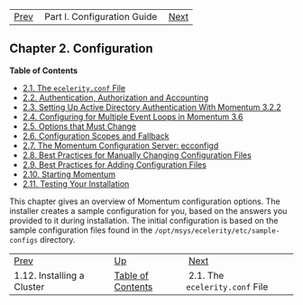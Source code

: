 |     |     |     |
| --- | --- | --- |
| [Prev](install.cluster)  | Part I. Configuration Guide |  [Next](conf.ecelerity.conf.php) |
## Chapter 2. Configuration
**Table of Contents**

* [2.1\. The `ecelerity.conf` File](conf.ecelerity.conf)
* [2.2\. Authentication, Authorization and Accounting](conf.aaa)
* [2.3\. Setting Up Active Directory Authentication With Momentum 3.2.2](conf.ldaps)
* [2.4\. Configuring for Multiple Event Loops in Momentum 3.6](conf.multi-core)
* [2.5\. Options that Must Change](conf.initial.conf)
* [2.6\. Configuration Scopes and Fallback](ecelerity.conf.fallback)
* [2.7\. The Momentum Configuration Server: ecconfigd](conf.ecconfigd)
* [2.8\. Best Practices for Manually Changing Configuration Files](conf.manual.changes)
* [2.9\. Best Practices for Adding Configuration Files](conf.adding.configuration.files)
* [2.10\. Starting Momentum](conf.starting)
* [2.11\. Testing Your Installation](conf.testing.installation)

This chapter gives an overview of Momentum configuration options. The installer creates a sample configuration for you, based on the answers you provided to it during installation. The initial configuration is based on the sample configuration files found in the `/opt/msys/ecelerity/etc/sample-configs` directory.

|     |     |     |
| --- | --- | --- |
| [Prev](install.cluster)  | [Up](p.guide.php) |  [Next](conf.ecelerity.conf.php) |
| 1.12. Installing a Cluster  | [Table of Contents](index) |  2.1. The `ecelerity.conf` File |
